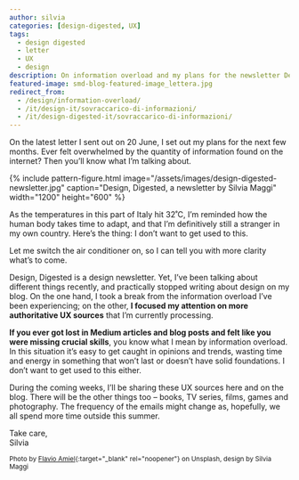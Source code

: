 ```yaml
---
author: silvia
categories: [design-digested, UX]
tags:
  - design digested
  - letter
  - UX
  - design
description: On information overload and my plans for the newsletter Design, Digested.
featured-image: smd-blog-featured-image_lettera.jpg
redirect_from:
  - /design/information-overload/
  - /it/design-it/sovraccarico-di-informazioni/
  - /it/design-digested-it/sovraccarico-di-informazioni/
---
```

On the latest letter I sent out on 20 June, I set out my plans for the next few months. Ever felt overwhelmed by the quantity of information found on the internet? Then you’ll know what I’m talking about.

<!--more-->

{% include pattern-figure.html image="/assets/images/design-digested-newsletter.jpg" caption="Design, Digested, a newsletter by Silvia Maggi" width="1200" height="600" %}

As the temperatures in this part of Italy hit 32˚C, I’m reminded how the human body takes time to adapt, and that I’m definitively still a stranger in my own country. Here’s the thing: I don’t want to get used to this.

Let me switch the air conditioner on, so I can tell you with more clarity what’s to come.

Design, Digested is a design newsletter. Yet, I’ve been talking about different things recently, and practically stopped writing about design on my blog. On the one hand, I took a break from the information overload I’ve been experiencing; on the other, **I focused my attention on more authoritative UX sources** that I’m currently processing.

**If you ever got lost in Medium articles and blog posts and felt like you were missing crucial skills**, you know what I mean by information overload. In this situation it’s easy to get caught in opinions and trends, wasting time and energy in something that won’t last or doesn’t have solid foundations. I don’t want to get used to this either.

During the coming weeks, I’ll be sharing these UX sources here and on the blog. There will be the other things too – books, TV series, films, games and photography. The frequency of the emails might change as, hopefully, we all spend more time outside this summer.

Take care,  
Silvia

<small>Photo by [Flavio Amiel](https://unsplash.com/@flavioamiel){:target="_blank" rel="noopener"} on Unsplash, design by Silvia Maggi</small>
